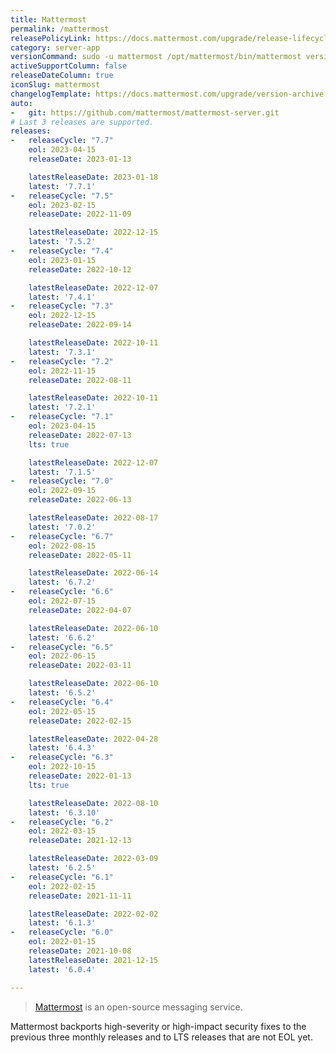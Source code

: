 ```yaml
---
title: Mattermost
permalink: /mattermost
releasePolicyLink: https://docs.mattermost.com/upgrade/release-lifecycle.html
category: server-app
versionCommand: sudo -u mattermost /opt/mattermost/bin/mattermost version
activeSupportColumn: false
releaseDateColumn: true
iconSlug: mattermost
changelogTemplate: https://docs.mattermost.com/upgrade/version-archive.html
auto:
-   git: https://github.com/mattermost/mattermost-server.git
# Last 3 releases are supported.
releases:
-   releaseCycle: "7.7"
    eol: 2023-04-15
    releaseDate: 2023-01-13

    latestReleaseDate: 2023-01-18
    latest: '7.7.1'
-   releaseCycle: "7.5"
    eol: 2023-02-15
    releaseDate: 2022-11-09

    latestReleaseDate: 2022-12-15
    latest: '7.5.2'
-   releaseCycle: "7.4"
    eol: 2023-01-15
    releaseDate: 2022-10-12

    latestReleaseDate: 2022-12-07
    latest: '7.4.1'
-   releaseCycle: "7.3"
    eol: 2022-12-15
    releaseDate: 2022-09-14

    latestReleaseDate: 2022-10-11
    latest: '7.3.1'
-   releaseCycle: "7.2"
    eol: 2022-11-15
    releaseDate: 2022-08-11

    latestReleaseDate: 2022-10-11
    latest: '7.2.1'
-   releaseCycle: "7.1"
    eol: 2023-04-15
    releaseDate: 2022-07-13
    lts: true

    latestReleaseDate: 2022-12-07
    latest: '7.1.5'
-   releaseCycle: "7.0"
    eol: 2022-09-15
    releaseDate: 2022-06-13

    latestReleaseDate: 2022-08-17
    latest: '7.0.2'
-   releaseCycle: "6.7"
    eol: 2022-08-15
    releaseDate: 2022-05-11

    latestReleaseDate: 2022-06-14
    latest: '6.7.2'
-   releaseCycle: "6.6"
    eol: 2022-07-15
    releaseDate: 2022-04-07

    latestReleaseDate: 2022-06-10
    latest: '6.6.2'
-   releaseCycle: "6.5"
    eol: 2022-06-15
    releaseDate: 2022-03-11

    latestReleaseDate: 2022-06-10
    latest: '6.5.2'
-   releaseCycle: "6.4"
    eol: 2022-05-15
    releaseDate: 2022-02-15

    latestReleaseDate: 2022-04-28
    latest: '6.4.3'
-   releaseCycle: "6.3"
    eol: 2022-10-15
    releaseDate: 2022-01-13
    lts: true

    latestReleaseDate: 2022-08-10
    latest: '6.3.10'
-   releaseCycle: "6.2"
    eol: 2022-03-15
    releaseDate: 2021-12-13

    latestReleaseDate: 2022-03-09
    latest: '6.2.5'
-   releaseCycle: "6.1"
    eol: 2022-02-15
    releaseDate: 2021-11-11

    latestReleaseDate: 2022-02-02
    latest: '6.1.3'
-   releaseCycle: "6.0"
    eol: 2022-01-15
    releaseDate: 2021-10-08
    latestReleaseDate: 2021-12-15
    latest: '6.0.4'

---
```


> [Mattermost](https://mattermost.com/) is an open-source messaging service.

Mattermost backports high-severity or high-impact security fixes to the previous three monthly releases
and to LTS releases that are not EOL yet.
